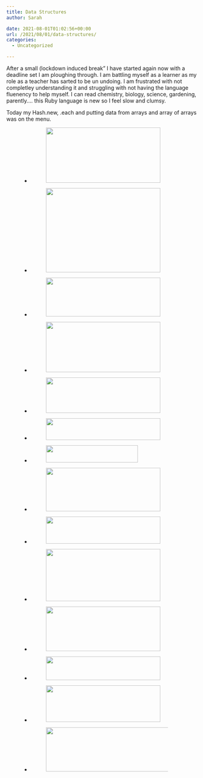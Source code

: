 ```yaml
---
title: Data Structures
author: Sarah

date: 2021-08-01T01:02:56+00:00
url: /2021/08/01/data-structures/
categories:
  - Uncategorized

---
```

 

After a small (lockdown induced break&#8221; I have started again now with a deadline set I am ploughing through. I am battling myself as a learner as my role as a teacher has sarted to be un undoing. I am frustrated with not completley understanding it and struggling with not having the language fluenency to help myself. I can read chemistry, biology, science, gardening, parently&#8230;. this Ruby language is new so I feel slow and clumsy. 



Today my Hash.new, .each and putting data from arrays and array of arrays was on the menu.<figure class="wp-block-gallery columns-2 is-cropped">

<ul class="blocks-gallery-grid">
  <li class="blocks-gallery-item">
    <figure><img loading="lazy" width="300" height="145" src="https://sarahjalexander.com/wp-content/uploads/2021/08/Screen-Shot-2021-08-01-at-10.54.44-am-300x145.png" alt="" data-id="1210" data-full-url="https://sarahjalexander.com/wp-content/uploads/2021/08/Screen-Shot-2021-08-01-at-10.54.44-am.png" data-link="https://sarahjalexander.com/?attachment_id=1210" class="wp-image-1210" srcset="https://sarahjalexander.com/wp-content/uploads/2021/08/Screen-Shot-2021-08-01-at-10.54.44-am-300x145.png 300w, https://sarahjalexander.com/wp-content/uploads/2021/08/Screen-Shot-2021-08-01-at-10.54.44-am.png 624w" sizes="(max-width: 300px) 100vw, 300px" /></figure>
  </li>
  <li class="blocks-gallery-item">
    <figure><img loading="lazy" width="300" height="221" src="https://sarahjalexander.com/wp-content/uploads/2021/08/Screen-Shot-2021-08-01-at-10.50.50-am-300x221.png" alt="" data-id="1211" data-full-url="https://sarahjalexander.com/wp-content/uploads/2021/08/Screen-Shot-2021-08-01-at-10.50.50-am.png" data-link="https://sarahjalexander.com/?attachment_id=1211" class="wp-image-1211" srcset="https://sarahjalexander.com/wp-content/uploads/2021/08/Screen-Shot-2021-08-01-at-10.50.50-am-300x221.png 300w, https://sarahjalexander.com/wp-content/uploads/2021/08/Screen-Shot-2021-08-01-at-10.50.50-am.png 464w" sizes="(max-width: 300px) 100vw, 300px" /></figure>
  </li>
  <li class="blocks-gallery-item">
    <figure><img loading="lazy" width="300" height="102" src="https://sarahjalexander.com/wp-content/uploads/2021/08/Screen-Shot-2021-08-01-at-10.48.05-am-300x102.png" alt="" data-id="1212" data-full-url="https://sarahjalexander.com/wp-content/uploads/2021/08/Screen-Shot-2021-08-01-at-10.48.05-am.png" data-link="https://sarahjalexander.com/?attachment_id=1212" class="wp-image-1212" srcset="https://sarahjalexander.com/wp-content/uploads/2021/08/Screen-Shot-2021-08-01-at-10.48.05-am-300x102.png 300w, https://sarahjalexander.com/wp-content/uploads/2021/08/Screen-Shot-2021-08-01-at-10.48.05-am.png 474w" sizes="(max-width: 300px) 100vw, 300px" /></figure>
  </li>
  <li class="blocks-gallery-item">
    <figure><img loading="lazy" width="300" height="132" src="https://sarahjalexander.com/wp-content/uploads/2021/08/Screen-Shot-2021-08-01-at-10.45.56-am-300x132.png" alt="" data-id="1213" data-full-url="https://sarahjalexander.com/wp-content/uploads/2021/08/Screen-Shot-2021-08-01-at-10.45.56-am.png" data-link="https://sarahjalexander.com/?attachment_id=1213" class="wp-image-1213" srcset="https://sarahjalexander.com/wp-content/uploads/2021/08/Screen-Shot-2021-08-01-at-10.45.56-am-300x132.png 300w, https://sarahjalexander.com/wp-content/uploads/2021/08/Screen-Shot-2021-08-01-at-10.45.56-am.png 766w" sizes="(max-width: 300px) 100vw, 300px" /></figure>
  </li>
  <li class="blocks-gallery-item">
    <figure><img loading="lazy" width="300" height="93" src="https://sarahjalexander.com/wp-content/uploads/2021/08/Screen-Shot-2021-08-01-at-10.08.04-am-300x93.png" alt="" data-id="1214" data-full-url="https://sarahjalexander.com/wp-content/uploads/2021/08/Screen-Shot-2021-08-01-at-10.08.04-am.png" data-link="https://sarahjalexander.com/?attachment_id=1214" class="wp-image-1214" srcset="https://sarahjalexander.com/wp-content/uploads/2021/08/Screen-Shot-2021-08-01-at-10.08.04-am-300x93.png 300w, https://sarahjalexander.com/wp-content/uploads/2021/08/Screen-Shot-2021-08-01-at-10.08.04-am.png 611w" sizes="(max-width: 300px) 100vw, 300px" /></figure>
  </li>
  <li class="blocks-gallery-item">
    <figure><img loading="lazy" width="300" height="57" src="https://sarahjalexander.com/wp-content/uploads/2021/08/Screen-Shot-2021-08-01-at-10.04.34-am-300x57.png" alt="" data-id="1215" data-full-url="https://sarahjalexander.com/wp-content/uploads/2021/08/Screen-Shot-2021-08-01-at-10.04.34-am.png" data-link="https://sarahjalexander.com/?attachment_id=1215" class="wp-image-1215" srcset="https://sarahjalexander.com/wp-content/uploads/2021/08/Screen-Shot-2021-08-01-at-10.04.34-am-300x57.png 300w, https://sarahjalexander.com/wp-content/uploads/2021/08/Screen-Shot-2021-08-01-at-10.04.34-am.png 472w" sizes="(max-width: 300px) 100vw, 300px" /></figure>
  </li>
  <li class="blocks-gallery-item">
    <figure><img loading="lazy" width="241" height="45" src="https://sarahjalexander.com/wp-content/uploads/2021/08/Screen-Shot-2021-08-01-at-9.10.25-am.png" alt="" data-id="1216" data-full-url="https://sarahjalexander.com/wp-content/uploads/2021/08/Screen-Shot-2021-08-01-at-9.10.25-am.png" data-link="https://sarahjalexander.com/?attachment_id=1216" class="wp-image-1216" /></figure>
  </li>
  <li class="blocks-gallery-item">
    <figure><img loading="lazy" width="300" height="114" src="https://sarahjalexander.com/wp-content/uploads/2021/08/Screen-Shot-2021-08-01-at-9.13.30-am-300x114.png" alt="" data-id="1217" data-full-url="https://sarahjalexander.com/wp-content/uploads/2021/08/Screen-Shot-2021-08-01-at-9.13.30-am.png" data-link="https://sarahjalexander.com/?attachment_id=1217" class="wp-image-1217" srcset="https://sarahjalexander.com/wp-content/uploads/2021/08/Screen-Shot-2021-08-01-at-9.13.30-am-300x114.png 300w, https://sarahjalexander.com/wp-content/uploads/2021/08/Screen-Shot-2021-08-01-at-9.13.30-am.png 400w" sizes="(max-width: 300px) 100vw, 300px" /></figure>
  </li>
  <li class="blocks-gallery-item">
    <figure><img loading="lazy" width="300" height="71" src="https://sarahjalexander.com/wp-content/uploads/2021/08/Screen-Shot-2021-08-01-at-10.12.56-am-300x71.png" alt="" data-id="1218" data-full-url="https://sarahjalexander.com/wp-content/uploads/2021/08/Screen-Shot-2021-08-01-at-10.12.56-am.png" data-link="https://sarahjalexander.com/?attachment_id=1218" class="wp-image-1218" srcset="https://sarahjalexander.com/wp-content/uploads/2021/08/Screen-Shot-2021-08-01-at-10.12.56-am-300x71.png 300w, https://sarahjalexander.com/wp-content/uploads/2021/08/Screen-Shot-2021-08-01-at-10.12.56-am.png 739w" sizes="(max-width: 300px) 100vw, 300px" /></figure>
  </li>
  <li class="blocks-gallery-item">
    <figure><img loading="lazy" width="300" height="137" src="https://sarahjalexander.com/wp-content/uploads/2021/08/Screen-Shot-2021-08-01-at-10.39.50-am-300x137.png" alt="" data-id="1219" data-full-url="https://sarahjalexander.com/wp-content/uploads/2021/08/Screen-Shot-2021-08-01-at-10.39.50-am.png" data-link="https://sarahjalexander.com/?attachment_id=1219" class="wp-image-1219" srcset="https://sarahjalexander.com/wp-content/uploads/2021/08/Screen-Shot-2021-08-01-at-10.39.50-am-300x137.png 300w, https://sarahjalexander.com/wp-content/uploads/2021/08/Screen-Shot-2021-08-01-at-10.39.50-am.png 640w" sizes="(max-width: 300px) 100vw, 300px" /></figure>
  </li>
  <li class="blocks-gallery-item">
    <figure><img loading="lazy" width="300" height="117" src="https://sarahjalexander.com/wp-content/uploads/2021/08/Screen-Shot-2021-08-01-at-10.40.55-am-300x117.png" alt="" data-id="1220" data-full-url="https://sarahjalexander.com/wp-content/uploads/2021/08/Screen-Shot-2021-08-01-at-10.40.55-am.png" data-link="https://sarahjalexander.com/?attachment_id=1220" class="wp-image-1220" srcset="https://sarahjalexander.com/wp-content/uploads/2021/08/Screen-Shot-2021-08-01-at-10.40.55-am-300x117.png 300w, https://sarahjalexander.com/wp-content/uploads/2021/08/Screen-Shot-2021-08-01-at-10.40.55-am-768x298.png 768w, https://sarahjalexander.com/wp-content/uploads/2021/08/Screen-Shot-2021-08-01-at-10.40.55-am.png 793w" sizes="(max-width: 300px) 100vw, 300px" /></figure>
  </li>
  <li class="blocks-gallery-item">
    <figure><img loading="lazy" width="300" height="62" src="https://sarahjalexander.com/wp-content/uploads/2021/08/Screen-Shot-2021-08-01-at-9.15.16-am-300x62.png" alt="" data-id="1221" data-full-url="https://sarahjalexander.com/wp-content/uploads/2021/08/Screen-Shot-2021-08-01-at-9.15.16-am.png" data-link="https://sarahjalexander.com/?attachment_id=1221" class="wp-image-1221" srcset="https://sarahjalexander.com/wp-content/uploads/2021/08/Screen-Shot-2021-08-01-at-9.15.16-am-300x62.png 300w, https://sarahjalexander.com/wp-content/uploads/2021/08/Screen-Shot-2021-08-01-at-9.15.16-am.png 514w" sizes="(max-width: 300px) 100vw, 300px" /></figure>
  </li>
  <li class="blocks-gallery-item">
    <figure><img loading="lazy" width="300" height="96" src="https://sarahjalexander.com/wp-content/uploads/2021/08/Screen-Shot-2021-08-01-at-9.34.06-am-300x96.png" alt="" data-id="1222" data-full-url="https://sarahjalexander.com/wp-content/uploads/2021/08/Screen-Shot-2021-08-01-at-9.34.06-am.png" data-link="https://sarahjalexander.com/?attachment_id=1222" class="wp-image-1222" srcset="https://sarahjalexander.com/wp-content/uploads/2021/08/Screen-Shot-2021-08-01-at-9.34.06-am-300x96.png 300w, https://sarahjalexander.com/wp-content/uploads/2021/08/Screen-Shot-2021-08-01-at-9.34.06-am.png 462w" sizes="(max-width: 300px) 100vw, 300px" /></figure>
  </li>
  <li class="blocks-gallery-item">
    <figure><img loading="lazy" width="455" height="116" src="https://sarahjalexander.com/wp-content/uploads/2021/08/Screen-Shot-2021-08-01-at-9.38.40-am.png" alt="" data-id="1223" data-full-url="https://sarahjalexander.com/wp-content/uploads/2021/08/Screen-Shot-2021-08-01-at-9.38.40-am.png" data-link="https://sarahjalexander.com/?attachment_id=1223" class="wp-image-1223" srcset="https://sarahjalexander.com/wp-content/uploads/2021/08/Screen-Shot-2021-08-01-at-9.38.40-am.png 455w, https://sarahjalexander.com/wp-content/uploads/2021/08/Screen-Shot-2021-08-01-at-9.38.40-am-300x76.png 300w" sizes="(max-width: 455px) 100vw, 455px" /></figure>
  </li>
</ul></figure>